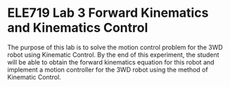 # ELE719 Lab 3 Forward Kinematics and Kinematics Control

The purpose of this lab is to solve the motion control problem for the 3WD robot using Kinematic Control. By the end of this experiment, the student will be able to obtain the forward kinematics equation for this robot and implement a motion controller for the 3WD robot using the method of Kinematic Control. 
